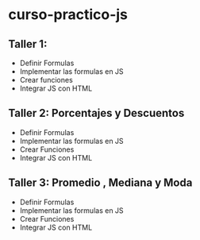 # curso-practico-js

## Taller 1:

- Definir Formulas
- Implementar las formulas en JS
- Crear funciones
- Integrar JS con HTML

## Taller 2: Porcentajes y Descuentos

- Definir Formulas
- Implementar las formulas en JS
- Crear Funciones
- Integrar JS con HTML

## Taller 3: Promedio , Mediana y Moda

- Definir Formulas
- Implementar las formulas en JS
- Crear Funciones
- Integrar JS con HTML

